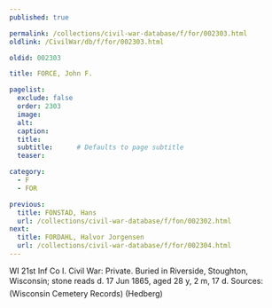 ```yaml
---
published: true

permalink: /collections/civil-war-database/f/for/002303.html
oldlink: /CivilWar/db/f/for/002303.html

oldid: 002303

title: FORCE, John F.

pagelist:
  exclude: false
  order: 2303
  image: 
  alt:
  caption:
  title:
  subtitle:      # Defaults to page subtitle
  teaser:

category: 
  - F 
  - FOR

previous:
  title: FONSTAD, Hans
  url: /collections/civil-war-database/f/fon/002302.html  
next:
  title: FORDAHL, Halvor Jorgensen
  url: /collections/civil-war-database/f/for/002304.html   
---
```

WI 21st Inf Co I. Civil War: Private. Buried in Riverside, Stoughton, Wisconsin; stone reads &#147;d. 17 Jun 1865, aged 28 y, 2 m, 17 d&#148;. Sources: (Wisconsin Cemetery Records) (Hedberg)